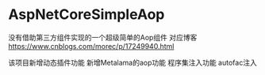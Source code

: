 # AspNetCoreSimpleAop
 
 没有借助第三方组件实现的一个超级简单的Aop组件
对应博客
https://www.cnblogs.com/morec/p/17249940.html

该项目新增动态插件功能
新增Metalama的aop功能
程序集注入功能
autofac注入